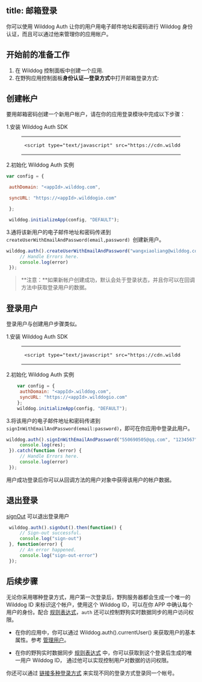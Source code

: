 
title:  邮箱登录
---

你可以使用 Wilddog Auth 让你的用户用电子邮件地址和密码进行 Wilddog 身份认证，而且可以通过他来管理你的应用帐户。

## 开始前的准备工作


1. 在 Wilddog 控制面板中创建一个应用.
2. 在野狗应用控制面板**身份认证—登录方式**中打开邮箱登录方式:



## 创建帐户

要用邮箱密码创建一个新用户帐户，请在你的应用登录模块中完成以下步骤：

1.安装 Wilddog Auth SDK

<figure class="highlight html"><table><tbody><tr><td class="code"><pre><div class="line"><span class="tag">&lt;<span class="name">script</span> <span class="attr">type</span>=<span class="string">&quot;text/javascript&quot;</span> <span class="attr">src</span>=<span class="string">&quot;<span>ht</span>tps://cdn.wilddog.com/sdk/js/<span class="js-version"></span>/wilddog-auth.js&quot;</span>&gt;</span><span class="undefined"></span><span class="tag">&lt;/<span class="name">script</span>&gt;</span></div></pre></td></tr></tbody></table></figure>

2.初始化 Wilddog Auth 实例

```javascript
var config = {

 authDomain: "<appId>.wilddog.com",

 syncURL: "https://<appId>.wilddogio.com"

 };

 wilddog.initializeApp(config, "DEFAULT");
```

3.通将该新用户的电子邮件地址和密码传递到 `createUserWithEmailAndPassword(email,password) `创建新用户。

```javascript
wilddog.auth().createUserWithEmailAndPassword("wangxiaoliang@wilddog.com", "12345678").catch(function (error) {
     // Handle Errors here.
     console.log(error)
 });
```

> **注意：**如果新帐户创建成功，默认会处于登录状态，并且你可以在回调方法中获取登录用户的数据。



## 登录用户

登录用户与创建用户步骤类似。

1.安装 Wilddog Auth SDK

 <figure class="highlight html"><table><tbody><tr><td class="code"><pre><div class="line"><span class="tag">&lt;<span class="name">script</span> <span class="attr">type</span>=<span class="string">&quot;text/javascript&quot;</span> <span class="attr">src</span>=<span class="string">&quot;<span>ht</span>tps://cdn.wilddog.com/sdk/js/<span class="js-version"></span>/wilddog-auth.js&quot;</span>&gt;</span><span class="undefined"></span><span class="tag">&lt;/<span class="name">script</span>&gt;</span></div></pre></td></tr></tbody></table></figure>

2.初始化 Wilddog Auth 实例

```javascript
    var config = {
     authDomain: "<appId>.wilddog.com",
     syncURL: "https://<appId>.wilddogio.com"
    };
    wilddog.initializeApp(config, "DEFAULT");
```

3.将该用户的电子邮件地址和密码传递到 `signInWithEmailAndPassword(email:password)`，即可在你应用中登录此用户。

```javascript
wilddog.auth().signInWithEmailAndPassword("550690505@qq.com", "1234567").then(function(res){
     console.log(res);
 }).catch(function (error) {
     // Handle Errors here.
     console.log(error)
 });
```


用户成功登录后你可以从回调方法的用户对象中获得该用户的帐户数据。



## 退出登录

 [signOut](/guide/auth/web/api.html#signout) 可以退出登录用户

```javascript
 wilddog.auth().signOut().then(function() {
     // Sign-out successful.
     console.log("sign-out")
 }, function(error) {
     // An error happened.
     console.log("sign-out-error")
 });
```



## 后续步骤

无论你采用哪种登录方式，用户第一次登录后，野狗服务器都会生成一个唯一的 Wilddog ID 来标识这个帐户，使用这个 Wilddog ID，可以在你 APP 中确认每个用户的身份。配合 [规则表达式](/guide/sync/rules/introduce.html)，`auth` 还可以控制野狗实时数据同步的用户访问权限。

* 在你的应用中，你可以通过 Wilddog.auth().currentUser() 来获取用户的基本属性。参考 [管理用户](/guide/auth/web/manageuser.html)。

* 在你的野狗实时数据同步 [规则表达式](/guide/sync/rules/introduce.html) 中，你可以获取到这个登录后生成的唯一用户 Wilddog ID， 通过他可以实现控制用户对数据的访问权限。



你还可以通过 [链接多种登录方式](/guide/auth/web/link.html) 来实现不同的登录方式登录同一个帐号。


